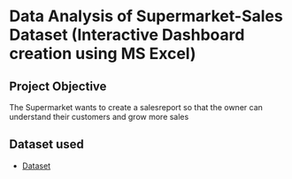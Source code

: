 # Data Analysis of Supermarket-Sales Dataset (Interactive Dashboard creation using MS Excel)
## Project Objective
The Supermarket wants to create a salesreport so that the owner can understand their customers and grow more sales

## Dataset used
- <a href= "https://github.com/Ayomide-Fatola/Data-Analysis-Dashboard/blob/main/EXCEL%20PROJECT.xlsx">Dataset</a>
